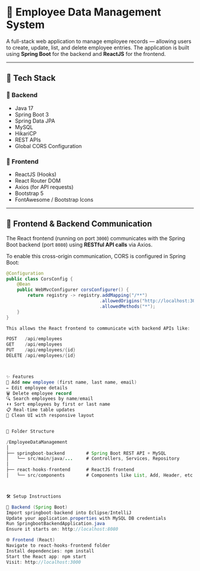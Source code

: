 # 📘 Employee Data Management System

A full-stack web application to manage employee records — allowing users to create, update, list, and delete employee entries. The application is built using **Spring Boot** for the backend and **ReactJS** for the frontend.

---

## 🚀 Tech Stack

### 🧩 Backend
- Java 17
- Spring Boot 3
- Spring Data JPA
- MySQL
- HikariCP
- REST APIs
- Global CORS Configuration

### 🎨 Frontend
- ReactJS (Hooks)
- React Router DOM
- Axios (for API requests)
- Bootstrap 5
- FontAwesome / Bootstrap Icons

---

## 🔄 Frontend & Backend Communication

The React frontend (running on port `3000`) communicates with the Spring Boot backend (port `8080`) using **RESTful API calls** via Axios.

To enable this cross-origin communication, CORS is configured in Spring Boot:

```java
@Configuration
public class CorsConfig {
    @Bean
    public WebMvcConfigurer corsConfigurer() {
        return registry -> registry.addMapping("/**")
                                   .allowedOrigins("http://localhost:3000")
                                   .allowedMethods("*");
    }
}

This allows the React frontend to communicate with backend APIs like:

POST   /api/employees
GET    /api/employees
PUT    /api/employees/{id}
DELETE /api/employees/{id}



✨ Features
🧑 Add new employee (first name, last name, email)
✏️ Edit employee details
🗑️ Delete employee record
🔍 Search employees by name/email
⬇️⬆️ Sort employees by first or last name
📋 Real-time table updates
🎨 Clean UI with responsive layout


📁 Folder Structure

/EmployeeDataManagement
│
├── springboot-backend        # Spring Boot REST API + MySQL
│   └── src/main/java/...     # Controllers, Services, Repository
│
├── react-hooks-frontend      # ReactJS frontend
│   └── src/components        # Components like List, Add, Header, etc.



🛠️ Setup Instructions

🔧 Backend (Spring Boot)
Import springboot-backend into Eclipse/IntelliJ
Update your application.properties with MySQL DB credentials
Run SpringbootBackendApplication.java
Ensure it starts on: http://localhost:8080

🌐 Frontend (React)
Navigate to react-hooks-frontend folder
Install dependencies: npm install
Start the React app: npm start
Visit: http://localhost:3000
